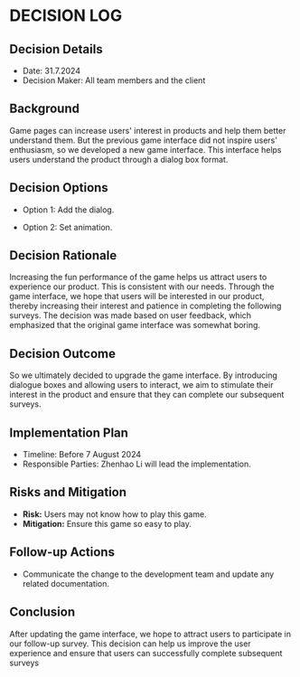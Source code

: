 # DECISION LOG 
## Decision Details 
- Date: 31.7.2024
- Decision Maker: All team members and the client
  
## Background 
Game pages can increase users' interest in products and help them better understand them. But the previous game interface did not inspire users' enthusiasm, so we developed a new game interface. This interface helps users understand the product through a dialog box format. 

## Decision Options 


- Option 1: Add the dialog.

- Option 2: Set animation.

## Decision Rationale 

Increasing the fun performance of the game helps us attract users to experience our product. This is consistent with our needs. 
Through the game interface, we hope that users will be interested in our product, thereby increasing their interest and patience in completing the following surveys. 
The decision was made based on user feedback, which emphasized that the original game interface was somewhat boring.

## Decision Outcome 
So we ultimately decided to upgrade the game interface. By introducing dialogue boxes and allowing users to interact, we aim to stimulate their interest in the product and ensure that they can complete our subsequent surveys.

## Implementation Plan 

- Timeline: Before 7 August 2024
- Responsible Parties: Zhenhao Li will lead the implementation.

## Risks and Mitigation 

- **Risk:** Users may not know how to play this game.
- **Mitigation:** Ensure this game so easy to play.
    
## Follow-up Actions 

- Communicate the change to the development team and update any related documentation.

## Conclusion 

After updating the game interface, we hope to attract users to participate in our follow-up survey. This decision can help us improve the user experience and ensure that users can successfully complete subsequent surveys
